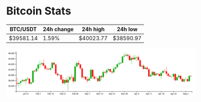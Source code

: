 # Bitcoin Stats

BTC/USDT|24h change|24h high|24h low|
|---|---|---|---|
|$39581.14|1.59%|$40023.77|$38590.97|

<img src="./chart.svg">
